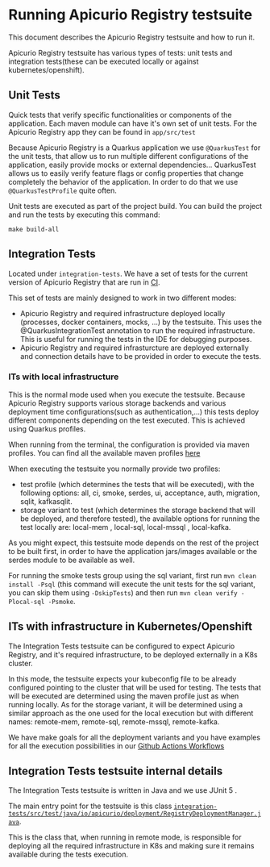 # Running Apicurio Registry testsuite

This document describes the Apicurio Registry testsuite and how to run it.

Apicurio Registry testsuite has various types of tests: unit tests and integration tests(these can be executed locally or against kubernetes/openshift).

## Unit Tests

Quick tests that verify specific functionalities or components of the application. Each maven module can have it's own set of unit tests.
For the Apicurio Registry app they can be found in `app/src/test`

Because Apicurio Registry is a Quarkus application we use `@QuarkusTest` for the unit tests, that allow us to run multiple different configurations of 
the application, easily provide mocks or external dependencies... QuarkusTest allows us to easily verify feature flags or config properties that change completely the behavior of the application. In order to do that we use `@QuarkusTestProfile` quite often.

Unit tests are executed as part of the project build. You can build the project and run the tests by executing this command:
```
make build-all
```

## Integration Tests

Located under `integration-tests`. We have a set of tests for the current version of Apicurio Registry that are run in [CI](.github/workflows/integration-tests.yaml).

This set of tests are mainly designed to work in two different modes:

+ Apicurio Registry and required infrastructure deployed locally (processes, docker containers, mocks, ...) by the testsuite. This uses the @QuarkusIntegrationTest annotation to run the required infrastructure. This is useful for running the tests in the IDE for debugging purposes.
+ Apicurio Registry and required infrasturcture are deployed externally and connection details have to be provided in order to execute the tests.

### ITs with local infrastructure

This is the normal mode used when you execute the testsuite. Because Apicurio Registry supports various storage backends and various deployment time configurations(such as authentication,...) this tests deploy different components depending on the test executed. This is achieved using Quarkus profiles.

When running from the terminal, the configuration is provided via maven profiles. You can find all the available maven profiles [here](integration-tests/pom.xml)

When executing the testsuite you normally provide two profiles:
+ test profile (which determines the tests that will be executed), with the following options: all, ci, smoke, serdes, ui, acceptance, auth, migration, sqlit, kafkasqlit.
+ storage variant to test (which determines the storage backend that will be deployed, and therefore tested), the available options for running the test locally are: local-mem , local-sql, local-mssql , local-kafka.

As you might expect, this testsuite mode depends on the rest of the project to be built first, in order to have the application jars/images available or the serdes module to be available as well.

For running the smoke tests group using the sql variant, first run `mvn clean install -Psql` (this command will execute the unit tests for the sql variant, you can skip them using `-DskipTests`) and then run `mvn clean verify -Plocal-sql -Psmoke`.


## ITs with infrastructure in Kubernetes/Openshift

The Integration Tests testsuite can be configured to expect Apicurio Registry, and it's required infrastructure, to be deployed externally in a K8s cluster. 

In this mode, the testsuite expects your kubeconfig file to be already configured pointing to the cluster that will be used for testing. The tests that will be executed are determined using the maven profile just as when running locally.
As for the storage variant, it will be determined using a similar approach as the one used for the local execution but with different names: remote-mem, remote-sql, remote-mssql, remote-kafka.

We have make goals for all the deployment variants and you have examples for all the execution possibilities in our [Github Actions Workflows](.github/workflows/integration-tests.yaml)


## Integration Tests testsuite internal details

The Integration Tests testsuite is written in Java and we use JUnit 5 .

The main entry point for the testsuite is this class [`integration-tests/src/test/java/io/apicurio/deployment/RegistryDeploymentManager.java`](integration-tests/src/test/java/io/apicurio/deployment/RegistryDeploymentManager.java).

This is the class that, when running in remote mode, is responsible for deploying all the required infrastructure in K8s and making sure it remains available during the tests execution.
